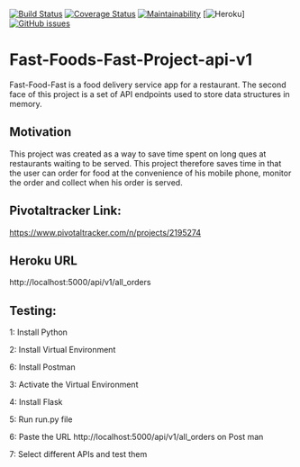 [![Build Status](https://travis-ci.org/kamyaD/Fast-Foods-Fast-Project-api-v1.svg?branch=feature)](https://travis-ci.org/kamyaD/Fast-Foods-Fast-Project-api-v1) [![Coverage Status](https://coveralls.io/repos/github/kamyaD/Fast-Foods-Fast-Project-api-v1/badge.svg?branch=feature)](https://coveralls.io/github/kamyaD/Fast-Foods-Fast-Project-api-v1?branch=feature) [![Maintainability](https://api.codeclimate.com/v1/badges/e4fa30186d86ae785c7e/maintainability)](https://codeclimate.com/github/kamyaD/Fast-Foods-Fast-Project-api-v1/maintainability) 
[![Heroku](http://heroku-badge.herokuapp.com/?app=fast-foods-fast-api1&style=flat&svg=1&root=api/v1/all_orders)]
[![GitHub issues](https://img.shields.io/github/issues/kamyaD/Fast-Foods-Fast-Project-api-v1.svg)](https://github.com/kamyaD/Fast-Foods-Fast-Project-api-v1/issues)


# Fast-Foods-Fast-Project-api-v1
Fast-Food-Fast is a food delivery service app for a restaurant. The second face of this project is a set of API endpoints used to store data structures in memory.

## Motivation

This project was created as a way to save time spent on long ques at restaurants waiting to be served. This project therefore saves time in that the user can order for food at the convenience of his mobile phone, monitor the order and collect when his order is served.

## Pivotaltracker Link:

https://www.pivotaltracker.com/n/projects/2195274

## Heroku URL

http://localhost:5000/api/v1/all_orders

## Testing:
1: Install Python 

2: Install Virtual Environment

6: Install Postman

3: Activate the Virtual Environment

4: Install Flask
 
5: Run run.py file

6: Paste the URL http://localhost:5000/api/v1/all_orders on Post man

7: Select different APIs and test them 


